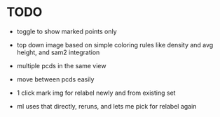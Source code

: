 # TODO

- toggle to show marked points only
- top down image based on simple coloring rules like density and avg height, and sam2 integration
- multiple pcds in the same view
- move between pcds easily

- 1 click mark img for relabel newly and from existing set
- ml uses that directly, reruns, and lets me pick for relabel again
